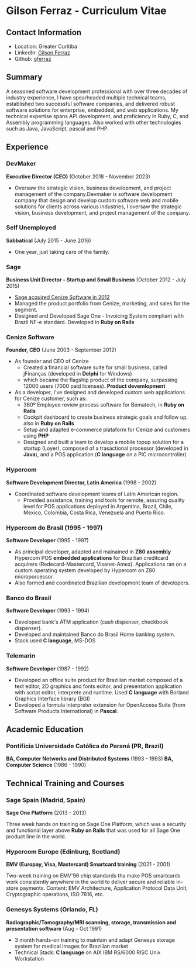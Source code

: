 # Gilson Ferraz - Curriculum Vitae

## Contact Information

- Location: Greater Curitiba
- LinkedIn: [Gilson Ferraz](https://www.linkedin.com/in/gilson-ferraz-a290b64/)
- Github: [gferraz](https://github.com/gferraz)

## Summary

A seasoned software development professional with over three decades of industry experience, I have spearheaded multiple technical teams, established two successful software companies, and delivered robust software solutions for enterprise, embedded, and web applications. My technical expertise spans API development, and proficiency in Ruby, C, and Assembly programming languages. Also worked with other technologies such as Java, JavaScript, pascal and PHP.

## Experience

### DevMaker

**Executive Director (CEO)** (October 2018 - November 2023)

- Oversaw the strategic vision, business development, and project management of the company.Devmaker is software development company that design and develop custom software web and mobile solutions for clients across various industries, I oversaw the strategic vision, business development, and project management of the company.

### Self Unemployed

**Sabbatical** (July 2015 - June 2016)

- One year, just taking care of the family.

### Sage

**Business Unit Director - Startup and Small Business** (October 2012 - July 2015)

- [Sage acquired Cenize Software in 2012](https://mergr.com/the-sage-group-acquires-cenize-inform%C3%A1tica)
- Managed the product portfolio from Cenize, marketing, and sales for the segment.
- Designed and Developed Sage One - Invoicing System compliant with Brazil NF-e standard. Developed in **Ruby on Rails**

### Cenize Software

**Founder, CEO** (June 2003 - September 2012)

- As founder and CEO of Cenize
  - Created a financial software suite for small business, called jFinanças (developed in **Delphi** for Windows)
  - which became the flagship product of the company, surpassing 12000 users (7000 paid licenses). **Product devemlopment**
- As a developer, I've designed and developed custom web applications for Cenize customer, such as:
  - 360º Employee review process software for Bematech, in **Ruby on Rails**
  - Cockpit dashboard to create business strategic goals and follow up, also in **Ruby on Rails**
  - Setup and adapted e-commerce plataform for Cenize and customers using **PHP**
  - Designed and built a team to develop a mobile topup solution for a startup (Loyer), composed of a trasactional processor (developed in **Java**), and a POS application (**C language** on a PIC microcontroller)

### Hypercom

**Software Development Director, Latin America** (1998 - 2002)

- Coordinated software development teams of Latin American region.
  - Provided assistance, training and tools for remote, assuring quality level for POS applications deployed in Argentina, Brazil, Chile, Mexico, Colombia, Costa Rica, Venezuela and Puerto Rico.

### Hypercom do Brasil (1995 - 1997)

**Software Developer** (1995 - 1997)

- As principal developer, adapted and mainained in **Z80 assembly** Hypercom POS **embedded applications** for Brazilian creditcard acquirers (Redecard-Mastercard, Visanet-Amex). Applications ran on a custom operating system developed by Hypercom on Z80 microporcessor.
- Also formed and coordinated Brazilian development team of developers.

### Banco do Brasil

**Software Developer** (1993 - 1994)

- Developed bank's ATM application (cash dispenser, checkbook dispenser).
- Developed and maintained Banco do Brasil Home banking system.
- Stack used **C language**, MS-DOS

### Telemarin

**Software Developer** (1987 - 1992)

- Developed an office suite product for Brazilian market composed of a text editor, 2D graphics and fonts editor, and presentation application with script editor, interprete and runtime. Used **C language** with Borland Graphics Interface library (BGI)
- Developed a formula interpreter extension for OpenAccess Suite (from Software Products International) in **Pascal**.

## Academic Education

### Pontifícia Universidade Católica do Paraná (PR, Brazil)

**BA, Computer Networks and Distributed Systems** (1993 - 1993)
**BA, Computer Science** (1986 - 1990)

## Technical Training and Courses

### Sage Spain (Madrid, Spain)
**Sage One Platform** (2013 - 2013)

Three week hands on training on Sage One Platform, which was a security and functional layer above **Ruby on Rails** that was used for all Sage One product line in the world.

### Hypercom Europe (Edinburg, Scotland)
**EMV (Europay, Visa, Mastercard) Smartcard training** (2021 - 2001)

Two-week training on EMV'96 chip standards tha make POS smartcards work consistently anywhere in the world to deliver secure and reliable in-store payments. Content: EMV Architecture, Application Protocol Data Unit, Cryptographic operations, ISO 7816, etc.

### Genesys Systems (Orlando, FL)

**Radiographic/Tomography/MRI scanning, storage, transmission and  presentation software** (Aug - Oct 1991)

- 3 month hands-on training to maintain and adapt Genesys storage system for medical images for Brazilian market
- Technical Stack: **C language** on AIX IBM RS/6000 RISC Unix Workstation
